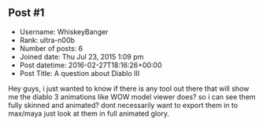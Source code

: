 ## Post #1
- Username: WhiskeyBanger
- Rank: ultra-n00b
- Number of posts: 6
- Joined date: Thu Jul 23, 2015 1:09 pm
- Post datetime: 2016-02-27T18:16:26+00:00
- Post Title: A question about Diablo III

Hey guys, i just wanted to know if there is any tool out there that will show me the diablo 3 animations like WOW model viewer does? so i can see them fully skinned and animated? dont necessarily want to export them in to max/maya just look at them in full animated glory.
